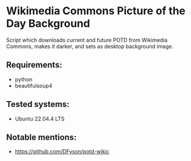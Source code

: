 # Wikimedia Commons Picture of the Day Background

Script which downloads current and future POTD from Wikimedia Commons, makes it darker, and sets as desktop background image. 

## Requirements:
- python
- beautifulsoup4

## Tested systems:
- Ubuntu 22.04.4 LTS

## Notable mentions:
- https://github.com/DFyson/potd-wikic
